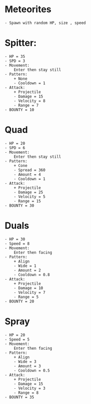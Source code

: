 # Meteorites
	- Spawn with random HP, size , speed

# Spitter:
	- HP = 35
	- SPD = 3
	- Movement:
		Enter then stay still
	- Pattern:
		+ None
		- Cooldown = 1
	- Attack:
		+ Projectile
		- Damage = 15
		- Velocity = 8
		- Range = 7
	- BOUNTY = 10

# Quad
	- HP = 20
	- SPD = 6
	- Movement:
		Enter then stay still
	- Pattern:
		+ Cone
		- Spread = 360
		- Amount = 4
		- Cooldown = 1
	- Attack:
		+ Projectile
		- Damage = 25
		- Velocity = 5
		- Range = 15
	- BOUNTY = 30

# Duals
	- HP = 30
	- Speed = 8
	- Movement:
		Enter then facing
	- Pattern:
		+ Align
		- Wide = 1
		- Amount = 2
		- Cooldown = 0.8
	- Attack:
		+ Projectile
		- Damage = 10
		- Velocity = 7
		- Range = 5
	- BOUNTY = 20

# Spray
	- HP = 20
	- Speed = 5
	- Movement:
		Enter then facing
	- Pattern:
		+ Align
		- Wide = 3
		- Amount = 3
		- Cooldown = 0.5
	- Attack:
		+ Projectile
		- Damage = 15
		- Velocity = 3
		- Range = 8
	- BOUNTY = 35

